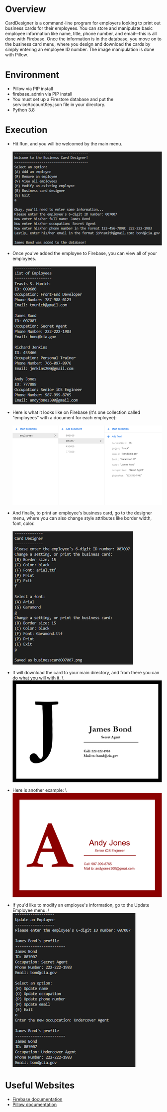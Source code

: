 # Overview
CardDesigner is a command-line program for employers looking to print out business cards for their employees. 
You can store and manipulate basic employee information like name, title, phone number, and email--this is all done with 
Firebase. Once the information is in the database, you move on to the business card menu, where you design and download
the cards by simply entering an employee ID number. The image manipulation is done with Pillow.


# Environment
* Pillow via PIP install
* firebase_admin via PIP install
* You must set up a Firestore database and put the serviceAccountKey.json file in your directory.
* Python 3.8


# Execution

* Hit Run, and you will be welcomed by the main menu.  
\
![Main Menu](images/ss_mainmenu.png)

* Once you've added the employee to Firebase, you can view all of your employees.  
\
![Employee list](images/ss_employeeslist.png)

* Here is what it looks like on Firebase (it's one collection called "employees" with a document for each employee):  
\
![Firebase screenshot](images/ss_firestore.png)

* And finally, to print an employee's business card, go to the designer menu, where you can also change style attributes like border width, font, color.  
\
![Business card designer menu](images/ss_cardmenu.png)

* It will download the card to your main directory, and from there you can do what you will with it. 
\ 
![Business card](businesscards/businesscard007007.png)

* Here is another example: 
\ 
![Business card 2](businesscards/businesscard777888.png)

* If you'd like to modify an employee's information, go to the Update Employee menu. 
\ 
![Update Employee Menu](images/ss_updateemployeemenu.png)




# Useful Websites
* [Firebase documentation](https://firebase.google.com/docs/guides)
* [Pillow documentation](https://pillow.readthedocs.io/en/stable/)
